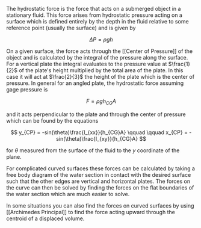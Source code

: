 The hydrostatic force is the force that acts on a submerged object in a stationary fluid. This force arises from hydrostatic pressure acting on a surface which is defined entirely by the depth in the fluid relative to some reference point (usually the surface) and is given by

$$
\Delta P = \rho gh
$$

On a given surface, the force acts through the [[Center of Pressure]] of the object and is calculated by the integral of the pressure along the surface. For a vertical plate the integral evaluates to the pressure value at $\frac{1}{2}$ of the plate's height multiplied by the total area of the plate. In this case it will act at $\frac{2}{3}$ the height of the plate which is the center of pressure. In general for an angled plate, the hydrostatic force assuming gage pressure is

$$
F = \rho g h_{CG} A
$$

and it acts perpendicular to the plate and through the center of pressure which can be found by the equations

$$
y_{CP} = -sin(\theta)\frac{I_{xx}}{h_{CG}A} \qquad \qquad x_{CP} = -sin(\theta)\frac{I_{xy}}{h_{CG}A}
$$

for $\theta$ measured from the surface of the fluid to the $y$ coordinate of the plane.

For complicated curved surfaces these forces can be calculated by taking a free body diagram of the water section in contact with the desired surface such that the other edges are vertical and horizontal plates. The forces on the curve can then be solved by finding the forces on the flat boundaries of the water section which are much easier to solve.

In some situations you can also find the forces on curved surfaces by using [[Archimedes Principal]] to find the force acting upward through the centroid of a displaced volume.